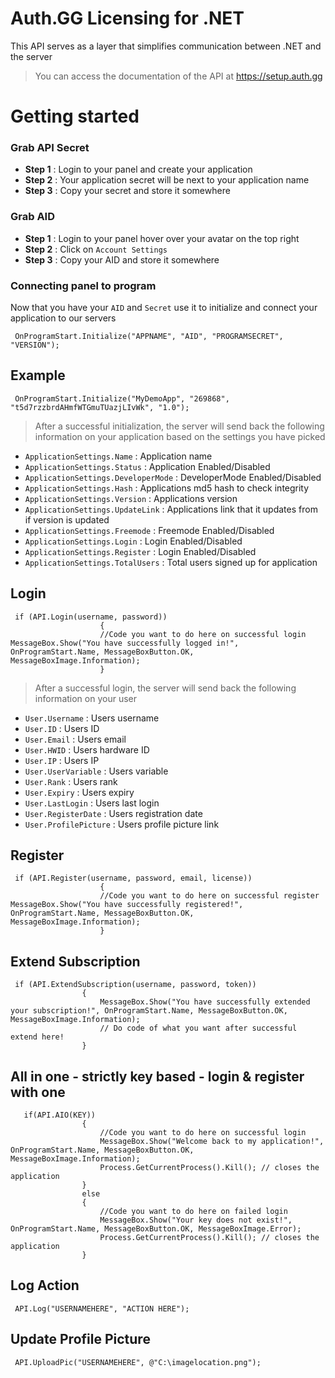 # Auth.GG Licensing for .NET

This API serves as a layer that simplifies communication between .NET and the server

> You can access the documentation of the API at https://setup.auth.gg

# Getting started

### Grab API Secret

* **Step 1** : Login to your panel and create your application
* **Step 2** : Your application secret will be next to your application name
* **Step 3** : Copy your secret and store it somewhere
### Grab AID
* **Step 1** : Login to your panel hover over your avatar on the top right
* **Step 2** : Click on ``Account Settings``
* **Step 3** : Copy your AID and store it somewhere

### Connecting panel to program
Now that you have your ``AID`` and ``Secret`` use it to initialize and connect your application to our servers
```
 OnProgramStart.Initialize("APPNAME", "AID", "PROGRAMSECRET", "VERSION");
```
## Example
```
 OnProgramStart.Initialize("MyDemoApp", "269868", "t5d7rzzbrdAHmfWTGmuTUazjLIvWk", "1.0");
```
> After a successful initialization, the server will send back the following information on your application based on the settings you have picked
* ``ApplicationSettings.Name`` : Application name
* ``ApplicationSettings.Status`` : Application Enabled/Disabled
* ``ApplicationSettings.DeveloperMode`` : DeveloperMode Enabled/Disabled
* ``ApplicationSettings.Hash`` : Applications md5 hash to check integrity
* ``ApplicationSettings.Version`` : Applications version
* ``ApplicationSettings.UpdateLink`` : Applications link that it updates from if version is updated
* ``ApplicationSettings.Freemode`` : Freemode Enabled/Disabled
* ``ApplicationSettings.Login`` : Login Enabled/Disabled
* ``ApplicationSettings.Register`` : Login Enabled/Disabled
*  ``ApplicationSettings.TotalUsers`` : Total users signed up for application
## Login

```
 if (API.Login(username, password))
                    {
                    //Code you want to do here on successful login
MessageBox.Show("You have successfully logged in!", OnProgramStart.Name, MessageBoxButton.OK, MessageBoxImage.Information);
                    }
```
> After a successful login, the server will send back the following information on your user
* ``User.Username`` : Users username 
* ``User.ID`` : Users ID
* ``User.Email`` : Users email
* ``User.HWID`` : Users hardware ID
* ``User.IP`` : Users IP
* ``User.UserVariable`` : Users variable
* ``User.Rank`` : Users rank
* ``User.Expiry`` : Users expiry
* ``User.LastLogin`` : Users last login
* ``User.RegisterDate`` : Users registration date
* ``User.ProfilePicture`` : Users profile picture link
## Register

```
 if (API.Register(username, password, email, license))
                    {
                    //Code you want to do here on successful register
MessageBox.Show("You have successfully registered!", OnProgramStart.Name, MessageBoxButton.OK, MessageBoxImage.Information);
                    }
```
## Extend Subscription
```
 if (API.ExtendSubscription(username, password, token))
                {
                    MessageBox.Show("You have successfully extended your subscription!", OnProgramStart.Name, MessageBoxButton.OK, MessageBoxImage.Information);
                    // Do code of what you want after successful extend here!
                }
```
## All in one - strictly key based - login & register with one
```
   if(API.AIO(KEY))
                {
                    //Code you want to do here on successful login
                    MessageBox.Show("Welcome back to my application!", OnProgramStart.Name, MessageBoxButton.OK, MessageBoxImage.Information);
                    Process.GetCurrentProcess().Kill(); // closes the application
                }
                else
                {
                    //Code you want to do here on failed login
                    MessageBox.Show("Your key does not exist!", OnProgramStart.Name, MessageBoxButton.OK, MessageBoxImage.Error);
                    Process.GetCurrentProcess().Kill(); // closes the application
                }
```
## Log Action

```
 API.Log("USERNAMEHERE", "ACTION HERE");
```
## Update Profile Picture

```
 API.UploadPic("USERNAMEHERE", @"C:\imagelocation.png");
```
